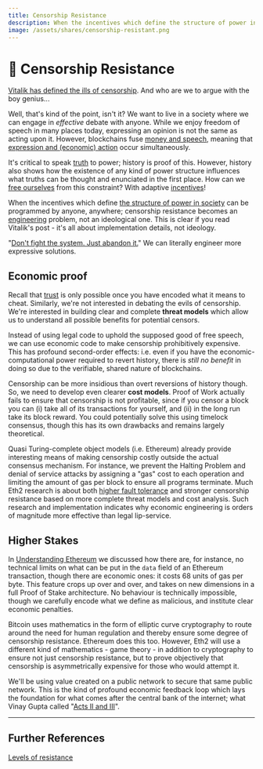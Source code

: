 ```yaml
---
title: Censorship Resistance
description: When the incentives which define the structure of power in society can be programmed by anyone, anywhere; censorship resistance becomes an engineering problem, not an ideological one. Can we engineer truth in the face of power?
image: /assets/shares/censorship-resistant.png
---
```


# 👮 Censorship Resistance

<a href="https://blog.ethereum.org/2015/06/06/the-problem-of-censorship/" target="_blank">Vitalik has defined the ills of censorship</a>. And who are we to argue with the boy genius...

Well, that's kind of the point, isn't it? We want to live in a society where we can engage in *effective* debate with anyone. While we enjoy freedom of speech in many places today, expressing an opinion is not the same as acting upon it. However, blockchains fuse [money and speech](../../module-2/money-speech/), meaning that [expression and (economic) action](../../module-4/self-enquiry/#identity-we-can-live-with) occur simultaneously.

It's critical to speak [truth](../../module-5/reveal-the-universe/#the-value-of-truth) to power; history is proof of this. However, history also shows how the existence of any kind of power structure influences what truths can be thought and enunciated in the first place. How can we [free ourselves](../../module-3/freedom/) from this constraint? With adaptive [incentives](../../module-5/incentives/)!

When the incentives which define [the structure of power in society](../../module-5/the-peoples-narrative/#the-nudge) can be programmed by anyone, anywhere; censorship resistance becomes an [engineering](../../module-2/engineering/) problem, not an ideological one. This is clear if you read Vitalik's post - it's all about implementation details, not ideology. 

"[Don't fight the system. Just abandon it.](../../module-4/governance/#anarchy)" We can literally engineer more expressive solutions.

## Economic proof

Recall that [trust](../../module-0/trust/) is only possible once you have encoded what it means to cheat. Similarly, we're not interested in debating the evils of censorship. We're interested in building clear and complete **threat models** which allow us to understand all possible benefits for potential censors.

Instead of using legal code to uphold the supposed good of free speech, we can use economic code to make censorship prohibitively expensive. This has profound second-order effects: i.e. even if you have the economic-computational power required to revert history, there is *still no benefit* in doing so due to the verifiable, shared nature of blockchains.

Censorship can be more insidious than overt reversions of history though. So, we need to develop even clearer **cost models**. Proof of Work actually fails to ensure that censorship is not profitable, since if you censor a block you can (i) take all of its transactions for yourself, and (ii) in the long run take its block reward. You could potentially solve this using timelock consensus, though this has its own drawbacks and remains largely theoretical.

Quasi Turing-complete object models (i.e. Ethereum) already provide interesting means of making censorship costly outside the actual consensus mechanism. For instance, we prevent the Halting Problem and denial of service attacks by assigning a "gas" cost to each operation and limiting the amount of gas per block to ensure all programs terminate. Much Eth2 research is about both <a href="https://vitalik.ca/general/2018/08/07/99_fault_tolerant.html" target="_blank">higher fault tolerance</a> and stronger censorship resistance based on more complete threat models and cost analysis. Such research and implementation indicates why economic engineering is orders of magnitude more effective than legal lip-service.

## Higher Stakes

In [Understanding Ethereum](../../module-1/understanding-ethereum/#virtual-economy) we discussed how there are, for instance, no technical limits on what can be put in the `data` field of an Ethereum transaction, though there are economic ones: it costs 68 units of gas per byte. This feature crops up over and over, and takes on new dimensions in a full Proof of Stake architecture. No behaviour is technically impossible, though we carefully encode what we define as malicious, and institute clear economic penalties. 

Bitcoin uses mathematics in the form of elliptic curve cryptography to route around the need for human regulation and thereby ensure some degree of censorship resistance. Ethereum does this too. However, Eth2 will use a different kind of mathematics - game theory - in addition to cryptography to ensure not just censorship resistance, but to prove objectively that censorship is asymmetrically expensive for those who would attempt it.

We'll be using value created on a public network to secure that same public network. This is the kind of profound economic feedback loop which lays the foundation for what comes after the central bank of the internet; what Vinay Gupta called "[Acts II and III](../../module-1/promise-blockchains/#the-2010s-satoshis-vision)".

---

## Further References

<a href="https://twitter.com/vitalikbuterin/status/1256227159707877378" target="_blank">Levels of resistance</a>